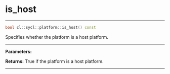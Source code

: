 # is_host

---

```cpp
bool cl::sycl::platform::is_host() const
```


Specifies whether the platform is a host platform. 


---
**Parameters:**

**Returns:** True if the platform is a host platform. 

---
